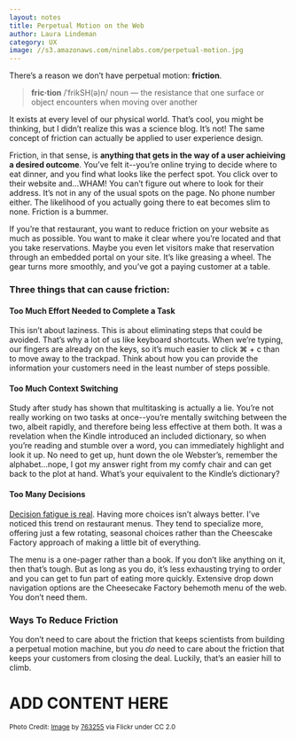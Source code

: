 ```yaml
---
layout: notes
title: Perpetual Motion on the Web
author: Laura Lindeman
category: UX
image: //s3.amazonaws.com/ninelabs.com/perpetual-motion.jpg
---
```

There&rsquo;s a reason we don&rsquo;t have perpetual motion: **friction**.

> **fric·tion** /ˈfrikSH(ə)n/ noun &mdash; the resistance that one surface or object encounters when moving over another

It exists at every level of our physical world. That&rsquo;s cool, you might be thinking, but I didn&rsquo;t realize this was a science blog. It&rsquo;s not! The same concept of friction can actually be applied to user experience design.

Friction, in that sense, is **anything that gets in the way of a user achieiving a desired outcome**. You&rsquo;ve felt it--you&rsquo;re online trying to decide where to eat dinner, and you find what looks like the perfect spot. You click over to their website and...WHAM! You can&rsquo;t figure out where to look for their address. It&rsquo;s not in any of the usual spots on the page. No phone number either. The likelihood of you actually going there to eat becomes slim to none. Friction is a bummer.

If you&rsquo;re that restaurant, you want to reduce friction on your website as much as possible. You want to make it clear where you&rsquo;re located and that you take reservations. Maybe you even let visitors make that reservation through an embedded portal on your site. It&rsquo;s like greasing a wheel. The gear turns more smoothly, and you&rsquo;ve got a paying customer at a table.

### Three things that can cause friction:

#### Too Much Effort Needed to Complete a Task
This isn&rsquo;t about laziness. This is about eliminating steps that could be avoided. That&rsquo;s why a lot of us like keyboard shortcuts. When we&rsquo;re typing, our fingers are already on the keys, so it&rsquo;s much easier to click ⌘ + c than to move away to the trackpad. Think about how you can provide the information your customers need in the least number of steps possible.

#### Too Much Context Switching
Study after study has shown that multitasking is actually a lie. You&rsquo;re not really working on two tasks at once--you&rsquo;re mentally switching between the two, albeit rapidly, and therefore being less effective at them both. It was a revelation when the Kindle introduced an included dictionary, so when you&rsquo;re reading and stumble over a word, you can immediately highlight and look it up. No need to get up, hunt down the ole Webster&rsquo;s, remember the alphabet...nope, I got my answer right from my comfy chair and can get back to the plot at hand. What&rsquo;s your equivalent to the Kindle&rsquo;s dictionary?

#### Too Many Decisions
[Decision fatigue is real](http://en.wikipedia.org/wiki/Decision_fatigue). Having more choices isn&rsquo;t always better. I&rsquo;ve noticed this trend on restaurant menus. They tend to specialize more, offering just a few rotating, seasonal choices rather than the Cheescake Factory approach of making a little bit of everything.

The menu is a one-pager rather than a book. If you don&rsquo;t like anything on it, then that&rsquo;s tough. But as long as you do, it&rsquo;s less exhausting trying to order and you can get to fun part of eating more quickly. Extensive drop down navigation options are the Cheesecake Factory behemoth menu of the web. You don&rsquo;t need them.

### Ways To Reduce Friction
You don&rsquo;t need to care about the friction that keeps scientists from building a perpetual motion machine, but you *do* need to care about the friction that keeps your customers from closing the deal. Luckily, that&rsquo;s an easier hill to climb.

# ADD CONTENT HERE

<small>Photo Credit: [Image](https://flic.kr/p/4Ht4HG) by [763255](https://www.flickr.com/photos/7363531@N05/) via Flickr under CC 2.0</small>

